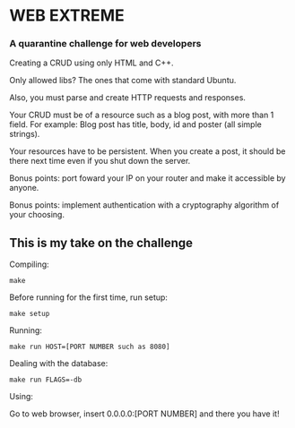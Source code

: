 # WEB EXTREME
### A quarantine challenge for web developers

Creating a CRUD using only HTML and C++.

Only allowed libs? The ones that come with standard Ubuntu.

Also, you must parse and create HTTP requests and responses.

Your CRUD must be of a resource such as a blog post, with more than 1 field. For example: Blog post has title, body, id and poster (all simple strings).

Your resources have to be persistent. When you create a post, it should be there next time even if you shut down the server.

Bonus points: port foward your IP on your router and make it accessible by anyone.

Bonus points: implement authentication with a cryptography algorithm of your choosing.

## This is my take on the challenge

Compiling:
```
make
```

Before running for the first time, run setup:
```
make setup
```

Running:
```
make run HOST=[PORT NUMBER such as 8080]
```

Dealing with the database:
```
make run FLAGS=-db
```

Using:

Go to web browser, insert 0.0.0.0:[PORT NUMBER] and there you have it!

